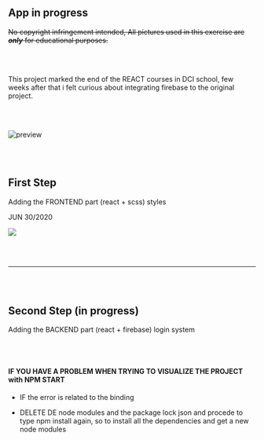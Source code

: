## App in progress

~~No copyright infringement intended, All pictures used in this exercise are **_only_** for educational purposes.~~

<br>
<br>

<p>This project marked the end of the REACT courses in DCI school, few weeks after that i felt curious about integrating firebase to the original project.</p>

<br>
<br>

![preview](./src/img-decor/previewshop.gif)

<br>
<br>

<h2>First Step</h2>

<p>Adding the FRONTEND part (react + scss) styles </p>
<p>JUN 30/2020 </p>

[<img src="https://imagizer.imageshack.com/img924/1629/7kZROg.jpg">](https://github.com/nadiamariduena/react-router-intro-dci)

<br>
<br>

<hr>

<br>
<br>

<h2>Second Step (in progress)</h2>

<p>Adding the BACKEND part (react + firebase) login system  </p>

<br>
<br>

#### IF YOU HAVE A PROBLEM WHEN TRYING TO VISUALIZE THE PROJECT with NPM START

- IF the error is related to the binding

- DELETE DE node modules and the package lock json and procede to type npm install again, so to install all the dependencies and get a new node modules
